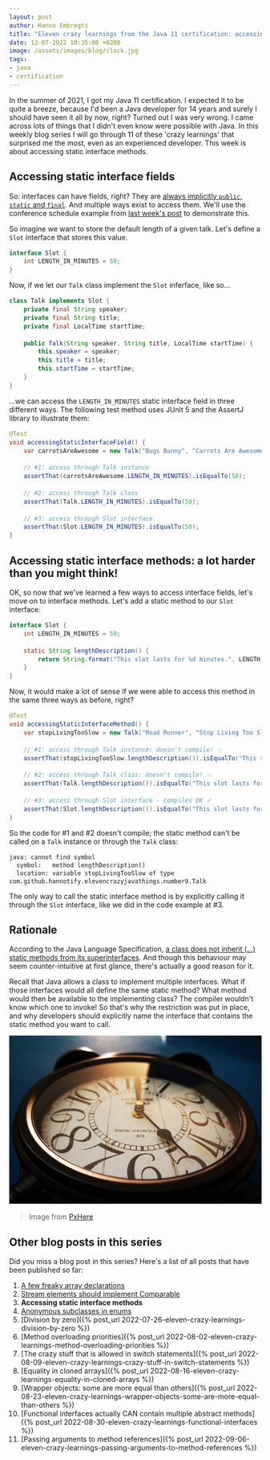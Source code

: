 ```yaml
---
layout: post
author: Hanno Embregts
title: "Eleven crazy learnings from the Java 11 certification: accessing static interface methods (3/11)"
date: 12-07-2022 10:35:00 +0200
image: /assets/images/blog/clock.jpg
tags: 
- java
- certification
---
```


In the summer of 2021, I got my Java 11 certification. I expected it to be quite a breeze, because I'd been a Java developer for 14 years and surely I should have seen it all by now, right? Turned out I was very wrong. I came across lots of things that I didn't even know were possible with Java. In this weekly blog series I will go through 11 of these 'crazy learnings' that surprised me the most, even as an experienced developer. This week is about accessing static interface methods.

## Accessing static interface fields

So: interfaces can have fields, right? They are [always implicitly `public`, `static` and `final`](https://docs.oracle.com/javase/specs/jls/se18/html/jls-9.html#jls-9.3). And multiple ways exist to access them. We'll use the conference schedule example from [last week's post](/2022/07/05/eleven-crazy-learnings-stream-elements-comparable.html) to demonstrate this. 

So imagine we want to store the default length of a given talk. Let's define a `Slot` interface that stores this value.

```java
interface Slot {
    int LENGTH_IN_MINUTES = 50;
}
```

Now, if we let our `Talk` class implement the `Slot` inferface, like so...

```java
class Talk implements Slot {
    private final String speaker;
    private final String title;
    private final LocalTime startTime;

    public Talk(String speaker, String title, LocalTime startTime) {
        this.speaker = speaker;
        this.title = title;
        this.startTime = startTime;
    }
}
```

...we can access the `LENGTH_IN_MINUTES` static interface field in three different ways. The following test method uses JUnit 5 and the AssertJ library to illustrate them:

```java
@Test
void accessingStaticInterfaceField() {
    var carrotsAreAwesome = new Talk("Bugs Bunny", "Carrots Are Awesome!", LocalTime.of(11, 0));

    // #1: access through Talk instance
    assertThat(carrotsAreAwesome.LENGTH_IN_MINUTES).isEqualTo(50);
    
    // #2: access through Talk class
    assertThat(Talk.LENGTH_IN_MINUTES).isEqualTo(50);
    
    // #3: access through Slot interface
    assertThat(Slot.LENGTH_IN_MINUTES).isEqualTo(50);
}
```

## Accessing static interface methods: a lot harder than you might think!

OK, so now that we've learned a few ways to access interface fields, let's move on to interface methods. Let's add a static method to our `Slot` interface:

```java
interface Slot {
    int LENGTH_IN_MINUTES = 50;

    static String lengthDescription() {
        return String.format("This slot lasts for %d minutes.", LENGTH_IN_MINUTES);
    }
}
```

Now, it would make a lot of sense if we were able to access this method in the same three ways as before, right? 

```java
@Test
void accessingStaticInterfaceMethod() {
    var stopLivingTooSlow = new Talk("Road Runner", "Stop Living Too Slow", LocalTime.of(9, 30));

    // #1: access through Talk instance: doesn't compile! 💥
    assertThat(stopLivingTooSlow.lengthDescription()).isEqualTo("This slot lasts for 50 minutes.");

    // #2: access through Talk class: doesn't compile! 💥
    assertThat(Talk.lengthDescription()).isEqualTo("This slot lasts for 50 minutes.");

    // #3: access through Slot interface - compiles OK ✓
    assertThat(Slot.lengthDescription()).isEqualTo("This slot lasts for 50 minutes.");
}
```

So the code for #1 and #2 doesn't compile; the static method can't be called on a `Talk` instance or through the `Talk` class: 

```
java: cannot find symbol
  symbol:   method lengthDescription()
  location: variable stopLivingTooSlow of type com.github.hannotify.elevencrazyjavathings.number9.Talk
```

The only way to call the static interface method is by explicitly calling it through the `Slot` interface, like we did in the code example at #3.

## Rationale

According to the Java Language Specification, [a class does not inherit (...) static methods from its superinterfaces](https://docs.oracle.com/javase/specs/jls/se11/html/jls-8.html#jls-8.4.8). And though this behaviour may seem counter-intuitive at first glance, there's actually a good reason for it. 

Recall that Java allows a class to implement multiple interfaces. What if those interfaces would all define the same static method? What method would then be available to the implementing class? The compiler wouldn't know which one to invoke! So that's why the restriction was put in place, and why developers should explicitly name the interface that contains the static method you want to call.

![Clock](/assets/images/blog/clock.jpg)
> Image from <a href="https://pxhere.com/nl/photo/883658">PxHere</a>

## Other blog posts in this series

Did you miss a blog post in this series? Here's a list of all posts that have been published so far:

1. [A few freaky array declarations](/2022/06/28/eleven-crazy-learnings-initialising-arrays.html)
2. [Stream elements should implement Comparable](/2022/07/05/eleven-crazy-learnings-stream-elements-comparable.html)
3. **Accessing static interface methods**
4. [Anonymous subclasses in enums](/2022/07/19/eleven-crazy-learnings-anonymous-subclass-in-enum.html)
5. [Division by zero]({% post_url 2022-07-26-eleven-crazy-learnings-division-by-zero %})
6. [Method overloading priorities]({% post_url 2022-08-02-eleven-crazy-learnings-method-overloading-priorities %})
7. [The crazy stuff that is allowed in switch statements]({% post_url 2022-08-09-eleven-crazy-learnings-crazy-stuff-in-switch-statements %})
8. [Equality in cloned arrays]({% post_url 2022-08-16-eleven-crazy-learnings-equality-in-cloned-arrays %})
9. [Wrapper objects: some are more equal than others]({% post_url 2022-08-23-eleven-crazy-learnings-wrapper-objects-some-are-more-equal-than-others %})
10. [Functional interfaces actually CAN contain multiple abstract methods]({% post_url 2022-08-30-eleven-crazy-learnings-functional-interfaces %})
11. [Passing arguments to method references]({% post_url 2022-09-06-eleven-crazy-learnings-passing-arguments-to-method-references %})